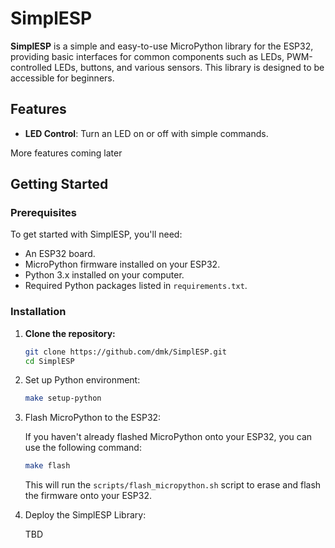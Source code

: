 # SimplESP

**SimplESP** is a simple and easy-to-use MicroPython library for the ESP32, providing
basic interfaces for common components such as LEDs, PWM-controlled LEDs, buttons, and
various sensors. This library is designed to be accessible for beginners.

## Features

- **LED Control**: Turn an LED on or off with simple commands.

More features coming later

## Getting Started

### Prerequisites

To get started with SimplESP, you'll need:

- An ESP32 board.
- MicroPython firmware installed on your ESP32.
- Python 3.x installed on your computer.
- Required Python packages listed in `requirements.txt`.

### Installation

1. **Clone the repository:**

   ```bash
   git clone https://github.com/dmk/SimplESP.git
   cd SimplESP
   ```

2. Set up Python environment:

   ```bash
   make setup-python
   ```

3. Flash MicroPython to the ESP32:

   If you haven't already flashed MicroPython onto your ESP32, you can use the following command:

   ```bash
   make flash
   ```

   This will run the `scripts/flash_micropython.sh` script to erase and flash the firmware onto your ESP32.

4. Deploy the SimplESP Library:

   TBD

